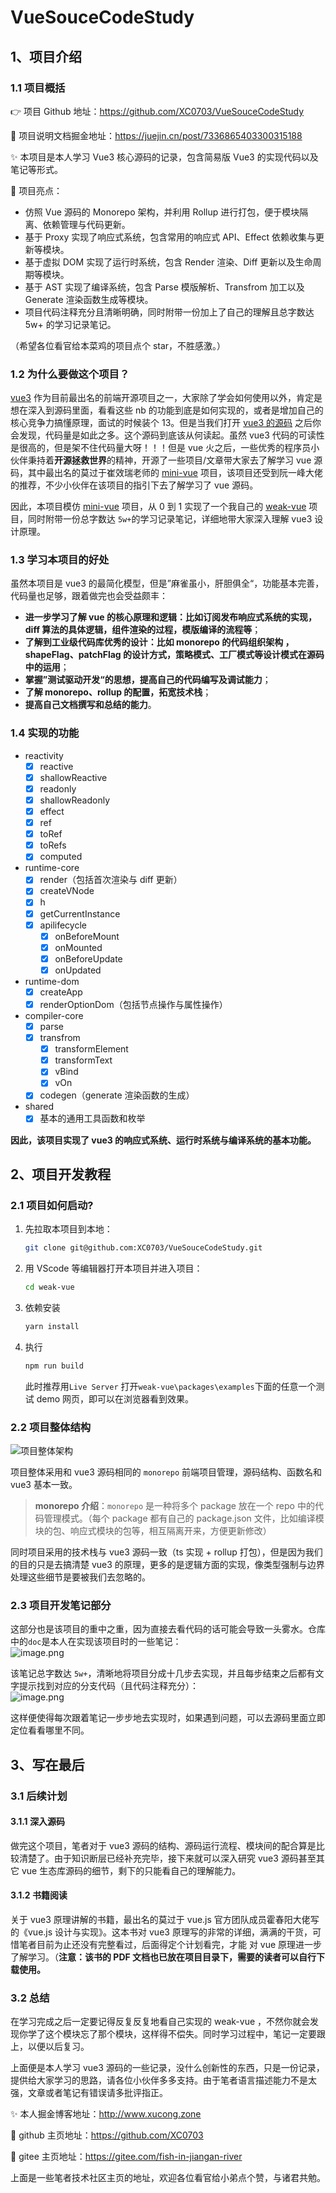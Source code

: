 # VueSouceCodeStudy

## 1、项目介绍

### 1.1 项目概括

👉 项目 Github 地址：https://github.com/XC0703/VueSouceCodeStudy

🔨 项目说明文档掘金地址：https://juejin.cn/post/7336865403300315188

✨ 本项目是本人学习 Vue3 核心源码的记录，包含简易版 Vue3 的实现代码以及笔记等形式。

🎨 项目亮点：

- 仿照 Vue 源码的 Monorepo 架构，并利用 Rollup 进行打包，便于模块隔离、依赖管理与代码更新。
- 基于 Proxy 实现了响应式系统，包含常用的响应式 API、Effect 依赖收集与更新等模块。
- 基于虚拟 DOM 实现了运行时系统，包含 Render 渲染、Diff 更新以及生命周期等模块。
- 基于 AST 实现了编译系统，包含 Parse 模版解析、Transfrom 加工以及 Generate 渲染函数生成等模块。
- 项目代码注释充分且清晰明确，同时附带一份加上了自己的理解且总字数达 5w+ 的学习记录笔记。

（希望各位看官给本菜鸡的项目点个 star，不胜感激。）

### 1.2 为什么要做这个项目？

[vue3](https://github.com/vuejs/core) 作为目前最出名的前端开源项目之一，大家除了学会如何使用以外，肯定是想在深入到源码里面，看看这些 nb 的功能到底是如何实现的，或者是增加自己的核心竞争力搞懂原理，面试的时候装个 13。但是当我们打开 [vue3 的源码](https://github.com/vuejs/core) 之后你会发现，代码量是如此之多。这个源码到底该从何读起。虽然 vue3 代码的可读性是很高的，但是架不住代码量大呀！！！但是 vue 火之后，一些优秀的程序员小伙伴秉持着**开源拯救世界**的精神，开源了一些项目/文章带大家去了解学习 vue 源码，其中最出名的莫过于崔效瑞老师的 [mini-vue](https://github.com/cuixiaorui/mini-vue) 项目，该项目还受到阮一峰大佬的推荐，不少小伙伴在该项目的指引下去了解学习了 vue 源码。

因此，本项目模仿 [mini-vue](https://github.com/cuixiaorui/mini-vue) 项目，从 0 到 1 实现了一个我自己的 [weak-vue](https://github.com/XC0703/VueSouceCodeStudy) 项目，同时附带一份总字数达 `5w+`的学习记录笔记，详细地带大家深入理解 vue3 设计原理。

### 1.3 学习本项目的好处

虽然本项目是 vue3 的最简化模型，但是”麻雀虽小，肝胆俱全“，功能基本完善，代码量也足够，跟着做完也会受益颇丰：

- **进一步学习了解 vue 的核心原理和逻辑：比如订阅发布响应式系统的实现，diff 算法的具体逻辑，组件渲染的过程，模版编译的流程等**；
- **了解到工业级代码库优秀的设计：比如 monorepo 的代码组织架构 ，shapeFlag、patchFlag 的设计方式，策略模式、工厂模式等设计模式在源码中的运用**；
- **掌握”测试驱动开发“的思想，提高自己的代码编写及调试能力**；
- **了解 monorepo、rollup 的配置，拓宽技术栈**；
- **提高自己文档撰写和总结的能力**。

### 1.4 实现的功能

- reactivity
  - [x] reactive
  - [x] shallowReactive
  - [x] readonly
  - [x] shallowReadonly
  - [x] effect
  - [x] ref
  - [x] toRef
  - [x] toRefs
  - [x] computed
- runtime-core
  - [x] render（包括首次渲染与 diff 更新）
  - [x] createVNode
  - [x] h
  - [x] getCurrentInstance
  - [x] apilifecycle
    - [x] onBeforeMount
    - [x] onMounted
    - [x] onBeforeUpdate
    - [x] onUpdated
- runtime-dom
  - [x] createApp
  - [x] renderOptionDom（包括节点操作与属性操作）
- compiler-core
  - [x] parse
  - [x] transfrom
    - [x] transformElement
    - [x] transformText
    - [x] vBind
    - [x] vOn
  - [x] codegen（generate 渲染函数的生成）
- shared
  - [x] 基本的通用工具函数和枚举

**因此，该项目实现了 vue3 的响应式系统、运行时系统与编译系统的基本功能。**

## 2、项目开发教程

### 2.1 项目如何启动?

1. 先拉取本项目到本地：

   ```bash
   git clone git@github.com:XC0703/VueSouceCodeStudy.git
   ```

2. 用 VScode 等编辑器打开本项目并进入项目：

   ```bash
   cd weak-vue
   ```

3. 依赖安装

   ```bash
   yarn install
   ```

4. 执行

   ```bash
   npm run build
   ```

   此时推荐用`Live Server` 打开`weak-vue\packages\examples`下面的任意一个测试 demo 网页，即可以在浏览器看到效果。

### 2.2 项目整体结构

![项目整体架构](./md_images/readme1.png)

项目整体采用和 vue3 源码相同的 `monorepo` 前端项目管理，源码结构、函数名和 vue3 基本一致。

> **monorepo 介绍**：`monorepo` 是一种将多个 package 放在一个 repo 中的代码管理模式。（每个 package 都有自己的 package.json 文件，比如编译模块的包、响应式模块的包等，相互隔离开来，方便更新修改）

同时项目采用的技术栈与 vue3 源码一致（ts 实现 + rollup 打包），但是因为我们的目的只是去搞清楚 vue3 的原理，更多的是逻辑方面的实现，像类型强制与边界处理这些细节是要被我们去忽略的。

### 2.3 项目开发笔记部分

这部分也是该项目的重中之重，因为直接去看代码的话可能会导致一头雾水。仓库中的`doc`是本人在实现该项目时的一些笔记：</br>![image.png](./md_images/readme2.png)

该笔记总字数达 `5w+`，清晰地将项目分成十几步去实现，并且每步结束之后都有文字提示找到对应的分支代码（且代码注释充分）：</br>![image.png](./md_images/readme3.png)

这样便使得每次跟着笔记一步步地去实现时，如果遇到问题，可以去源码里面立即定位看看哪里不同。

## 3、写在最后

### 3.1 后续计划

#### 3.1.1 深入源码

做完这个项目，笔者对于 vue3 源码的结构、源码运行流程、模块间的配合算是比较清楚了。由于知识断层已经补充完毕，接下来就可以深入研究 vue3 源码甚至其它 vue 生态库源码的细节，剩下的只能看自己的理解能力。

#### 3.1.2 书籍阅读

关于 vue3 原理讲解的书籍，最出名的莫过于 vue.js 官方团队成员霍春阳大佬写的《vue.js 设计与实现》。这本书对 vue3 原理写的非常的详细，满满的干货，可惜笔者目前为止还没有完整看过，后面得定个计划看完，才能 对 vue 原理进一步了解学习。（**注意：该书的 PDF 文档也已放在项目目录下，需要的读者可以自行下载使用。**

### 3.2 总结

在学习完成之后一定要记得反复反复地看自己实现的 weak-vue ，不然你就会发现你学了这个模块忘了那个模块，这样得不偿失。同时学习过程中，笔记一定要跟上，以便以后复习。

上面便是本人学习 vue3 源码的一些记录，没什么创新性的东西，只是一份记录，提供给大家学习的思路，请各位小伙伴多多支持。由于笔者语言描述能力不是太强，文章或者笔记有错误请多批评指正。

✨ 本人掘金博客地址：http://www.xucong.zone

🎨 github 主页地址：https://github.com/XC0703

🏰 gitee 主页地址：https://gitee.com/fish-in-jiangan-river

上面是一些笔者技术社区主页的地址，欢迎各位看官给小弟点个赞，与诸君共勉。
